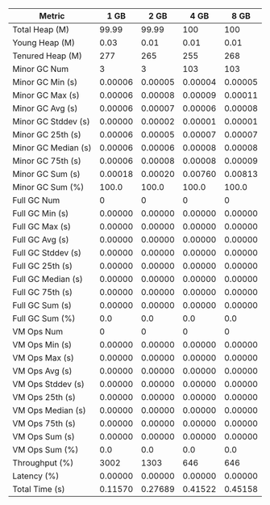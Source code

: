 | Metric | 1 GB | 2 GB | 4 GB | 8 GB |
|------|----|----|----|----|
| Total Heap (M) | 99.99 | 99.99 | 100 | 100 |
| Young Heap (M) | 0.03 | 0.01 | 0.01 | 0.01 |
| Tenured Heap (M) | 277 | 265 | 255 | 268 |
| Minor GC Num | 3 | 3 | 103 | 103 |
| Minor GC Min (s) | 0.00006 | 0.00005 | 0.00004 | 0.00005 |
| Minor GC Max (s) | 0.00006 | 0.00008 | 0.00009 | 0.00011 |
| Minor GC Avg (s) | 0.00006 | 0.00007 | 0.00006 | 0.00008 |
| Minor GC Stddev (s) | 0.00000 | 0.00002 | 0.00001 | 0.00001 |
| Minor GC 25th (s) | 0.00006 | 0.00005 | 0.00007 | 0.00007 |
| Minor GC Median (s) | 0.00006 | 0.00006 | 0.00008 | 0.00008 |
| Minor GC 75th (s) | 0.00006 | 0.00008 | 0.00008 | 0.00009 |
| Minor GC Sum (s) | 0.00018 | 0.00020 | 0.00760 | 0.00813 |
| Minor GC Sum (%) | 100.0 | 100.0 | 100.0 | 100.0 |
| Full GC Num | 0 | 0 | 0 | 0 |
| Full GC Min (s) | 0.00000 | 0.00000 | 0.00000 | 0.00000 |
| Full GC Max (s) | 0.00000 | 0.00000 | 0.00000 | 0.00000 |
| Full GC Avg (s) | 0.00000 | 0.00000 | 0.00000 | 0.00000 |
| Full GC Stddev (s) | 0.00000 | 0.00000 | 0.00000 | 0.00000 |
| Full GC 25th (s) | 0.00000 | 0.00000 | 0.00000 | 0.00000 |
| Full GC Median (s) | 0.00000 | 0.00000 | 0.00000 | 0.00000 |
| Full GC 75th (s) | 0.00000 | 0.00000 | 0.00000 | 0.00000 |
| Full GC Sum (s) | 0.00000 | 0.00000 | 0.00000 | 0.00000 |
| Full GC Sum (%) | 0.0 | 0.0 | 0.0 | 0.0 |
| VM Ops Num | 0 | 0 | 0 | 0 |
| VM Ops Min (s) | 0.00000 | 0.00000 | 0.00000 | 0.00000 |
| VM Ops Max (s) | 0.00000 | 0.00000 | 0.00000 | 0.00000 |
| VM Ops Avg (s) | 0.00000 | 0.00000 | 0.00000 | 0.00000 |
| VM Ops Stddev (s) | 0.00000 | 0.00000 | 0.00000 | 0.00000 |
| VM Ops 25th (s) | 0.00000 | 0.00000 | 0.00000 | 0.00000 |
| VM Ops Median (s) | 0.00000 | 0.00000 | 0.00000 | 0.00000 |
| VM Ops 75th (s) | 0.00000 | 0.00000 | 0.00000 | 0.00000 |
| VM Ops Sum (s) | 0.00000 | 0.00000 | 0.00000 | 0.00000 |
| VM Ops Sum (%) | 0.0 | 0.0 | 0.0 | 0.0 |
| Throughput (%) | 3002 | 1303 | 646 | 646 |
| Latency (%) | 0.00000 | 0.00000 | 0.00000 | 0.00000 |
| Total Time (s) | 0.11570 | 0.27689 | 0.41522 | 0.45158 |
